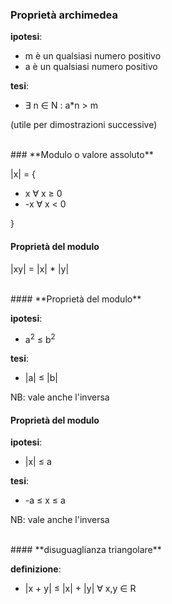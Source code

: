 ### **Proprietà archimedea**

**ipotesi**:
* m è un qualsiasi numero positivo
* a è un qualsiasi numero positivo

**tesi**:
* ∃ n ∈ N : a*n > m

(utile per dimostrazioni successive)

<br>
### **Modulo o valore assoluto**

\|x\| = {
*  x ∀ x ≥ 0
* -x ∀ x < 0

}
<br>
#### **Proprietà del modulo**

\|xy\| = \|x\| * \|y\|

<br>
#### **Proprietà del modulo**

**ipotesi**:
* a<sup>2</sup> ≤ b<sup>2</sup>

**tesi**:
* \|a\| ≤ \|b\|

NB: vale anche l'inversa
<br>
#### **Proprietà del modulo**

**ipotesi**:
* \|x\| ≤ a

**tesi**:
* -a ≤ x ≤ a

NB: vale anche l'inversa

<br>
#### **disuguaglianza triangolare**

**definizione**:
* \|x + y\| ≤ \|x\| + \|y\|   ∀ x,y ∈ R
